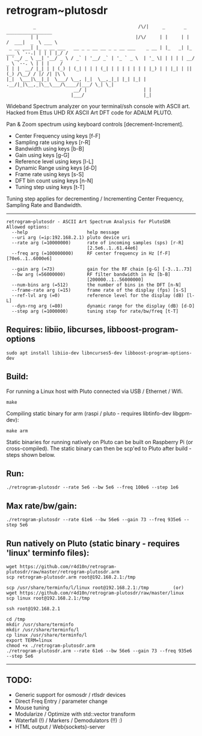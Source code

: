 # retrogram~plutosdr 

	          _                                      /\/|     _       _        _________________ 
	         | |                                    |/\/     | |     | |      /  ___|  _  \ ___ \
	 _ __ ___| |_ _ __ ___   __ _ _ __ __ _ _ __ ___    _ __ | |_   _| |_ ___ \ `--.| | | | |_/ /
	| '__/ _ \ __| '__/ _ \ / _` | '__/ _` | '_ ` _ \  | '_ \| | | | | __/ _ \ `--. \ | | |    / 
	| | |  __/ |_| | | (_) | (_| | | | (_| | | | | | | | |_) | | |_| | || (_) /\__/ / |/ /| |\ \ 
	|_|  \___|\__|_|  \___/ \__, |_|  \__,_|_| |_| |_| | .__/|_|\__,_|\__\___/\____/|___/ \_| \_|
	                         __/ |                     | |                                       
	                        |___/                      |_|                                       

Wideband Spectrum analyzer on your terminal/ssh console with ASCII art. 
Hacked from Ettus UHD RX ASCII Art DFT code for ADALM PLUTO.

Pan & Zoom spectrum using keyboard controls [decrement-Increment]. 

* Center Frequency using keys [f-F] 
* Sampling rate    using keys [r-R]
* Bandwidth 	   using keys [b-B]
* Gain 			   using keys [g-G]
* Reference level  using keys [l-L] 
* Dynamic Range    using keys [d-D]
* Frame rate       using keys [s-S]
* DFT bin count    using keys [n-N]
* Tuning step	   using keys [t-T]

Tuning step applies for decrementing / Incrementing Center Frequency, Sampling Rate and Bandwidth.

---
	retrogram~plutosdr - ASCII Art Spectrum Analysis for PlutoSDR	
	Allowed options:
	  --help                      help message
	  --uri arg (=ip:192.168.2.1) pluto device uri
	  --rate arg (=10000000)      rate of incoming samples (sps) [r-R] 
	                              [2.5e6..1..61.44e6]
	  --freq arg (=100000000)     RF center frequency in Hz [f-F] [70e6..1..6000e6]
	                               
	  --gain arg (=73)            gain for the RF chain [g-G] [-3..1..73]
	  --bw arg (=56000000)        RF filter bandwidth in Hz [b-B] 
	                              [200000..1..56000000]
	  --num-bins arg (=512)       the number of bins in the DFT [n-N]
	  --frame-rate arg (=15)      frame rate of the display (fps) [s-S]
	  --ref-lvl arg (=0)          reference level for the display (dB) [l-L]
	  --dyn-rng arg (=80)         dynamic range for the display (dB) [d-D]
	  --step arg (=1000000)       tuning step for rate/bw/freq [t-T]

## Requires: libiio, libcurses, libboost-program-options
	
	sudo apt install libiio-dev libncurses5-dev libboost-program-options-dev

## Build:

For running a Linux host with Pluto connected via USB / Ethernet / Wifi.

	make

Compiling static binary for arm (raspi / pluto - requires libtinfo-dev libgpm-dev):

	make arm

Static binaries for running natively on Pluto can be built on Raspberry Pi (or cross-compiled). 
The static binary can then be scp'ed to Pluto after build - steps shown below. 

## Run:

	./retrogram-plutosdr --rate 5e6 --bw 5e6 --freq 100e6 --step 1e6

## Max rate/bw/gain:

	./retrogram-plutosdr --rate 61e6 --bw 56e6 --gain 73 --freq 935e6 --step 5e6

## Run natively on Pluto (static binary - requires 'linux' terminfo files):

	wget https://github.com/r4d10n/retrogram-plutosdr/raw/master/retrogram-plutosdr.arm
	scp retrogram-plutosdr.arm root@192.168.2.1:/tmp

	scp /usr/share/terminfo/l/linux root@192.168.2.1:/tmp         (or)  
	wget https://github.com/r4d10n/retrogram-plutosdr/raw/master/linux 
	scp linux root@192.168.2.1:/tmp

	ssh root@192.168.2.1

<inside pluto shell>	

	cd /tmp
	mkdir /usr/share/terminfo
	mkdir /usr/share/terminfo/l
	cp linux /usr/share/terminfo/l
	export TERM=linux
	chmod +x ./retrogram-plutosdr.arm
	./retrogram-plutosdr.arm --rate 61e6 --bw 56e6 --gain 73 --freq 935e6 --step 5e6

---

## TODO:

* Generic support for osmosdr / rtlsdr devices
* Direct Freq Entry / parameter change 
* Mouse tuning
* Modularize / Optimize with std::vector transform
* Waterfall (!) / Markers / Demodulators (!!) :)
* HTML output / Web(sockets)-server
